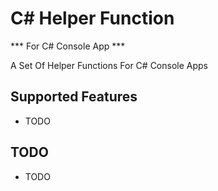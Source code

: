 # C# Helper Function
*** For C# Console App ***

A Set Of Helper Functions For C# Console Apps

Supported Features
---
* TODO

TODO
---
* TODO